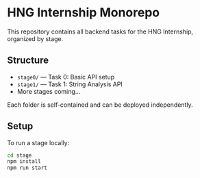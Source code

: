# HNG Internship Monorepo

This repository contains all backend tasks for the HNG Internship, organized by stage.

## Structure

- `stage0/` — Task 0: Basic API setup
- `stage1/` — Task 1: String Analysis API
- More stages coming...

Each folder is self-contained and can be deployed independently.

## Setup

To run a stage locally:

```bash
cd stage
npm install
npm run start
